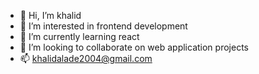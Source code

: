 - 👋 Hi, I’m khalid
- 👀 I’m interested in frontend development
- 🌱 I’m currently learning react
- 💞️ I’m looking to collaborate on web application projects
- 📫 khalidalade2004@gmail.com

<!---
khalidalade2004/khalidalade2004 is a ✨ special ✨ repository because its `README.md` (this file) appears on your GitHub profile.
You can click the Preview link to take a look at your changes.
--->

